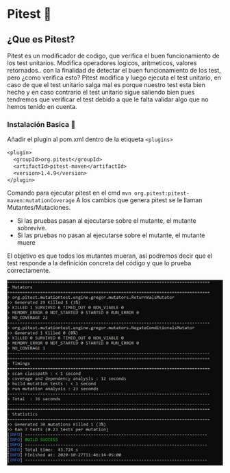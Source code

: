 # Pitest 🚀
## ¿Que es Pitest?
Pitest es un modificador de codigo, que verifica el buen funcionamiento de los test unitarios.
Modifica operadores logicos, aritmeticos, valores retornados.. con la finalidad de detectar el buen funcionamiento de los test, pero ¿como verifica esto? Pitest modifica y luego ejecuta el test unitario, en caso de que el test unitario salga mal es porque nuestro test esta bien hecho y en caso contrario el test unitario sigue saliendo bien pues tendremos que verificar el test debido a que le falta validar algo que no hemos tenido en cuenta.

### Instalación Basica 🔧
Añadir el plugin al pom.xml dentro de la etiqueta ```<plugins>``` 
```
<plugin>
  <groupId>org.pitest</groupId>
  <artifactId>pitest-maven</artifactId>
  <version>1.4.9</version>
</plugin>
```
Comando para ejecutar pitest en el cmd ```mvn org.pitest:pitest-maven:mutationCoverage```
A los cambios que genera pitest se le llaman  Mutantes/Mutaciones.
* Si las pruebas pasan al ejecutarse sobre el mutante, el mutante sobrevive.
* Si las pruebas no pasan al ejecutarse sobre el mutante, el mutante muere

El objetivo es que todos los mutantes mueran, así podremos decir que el test responde a la definición concreta del código y que lo prueba correctamente.

![Imagen de ejecucion del comando](https://github.com/Anomium/pitest/blob/main/img/mutators.PNG)



